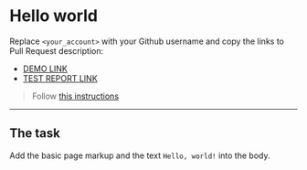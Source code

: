 # Hello world
Replace `<your_account>` with your Github username and copy the links to Pull Request description:
- [DEMO LINK](https://ivanstanko.github.io/layout_hello-world/)
- [TEST REPORT LINK](https://ivanstanko.github.io/layout_hello-world/report/html_report/)

> Follow [this instructions](https://github.com/mate-academy/layout_task-guideline#how-to-solve-the-layout-tasks-on-github)
___

## The task
Add the basic page markup and the text `Hello, world!` into the body.
